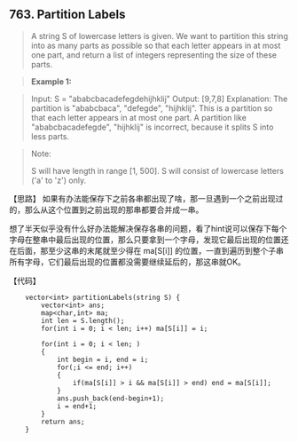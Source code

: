 ## 763. Partition Labels

>  A string S of lowercase letters is given. We want to partition this string into as many parts as possible so that each letter appears in at most one part, and return a list of integers representing the size of these parts.

>**Example 1:**

>Input: S = "ababcbacadefegdehijhklij"
>Output: [9,7,8]
>Explanation:
>The partition is "ababcbaca", "defegde", "hijhklij".
>This is a partition so that each letter appears in at most one part.
>A partition like "ababcbacadefegde", "hijhklij" is incorrect, because it splits S into less parts.

>Note:
>
>   S will have length in range [1, 500].
>   S will consist of lowercase letters ('a' to 'z') only.


【思路】
如果有办法能保存下之前各串都出现了啥，那一旦遇到一个之前出现过的，那么从这个位置到之前出现的那串都要合并成一串。

想了半天似乎没有什么好办法能解决保存各串的问题，看了hint说可以保存下每个字母在整串中最后出现的位置，那么只要拿到一个字母，发现它最后出现的位置还在后面，那至少这串的末尾就至少得在 ma[S[i]] 的位置，一直到遍历到整个子串所有字母，它们最后出现的位置都没需要继续延后的，那这串就OK。

【代码】
```
    vector<int> partitionLabels(string S) {
    	vector<int> ans;
        map<char,int> ma;
		int len = S.length();
		for(int i = 0; i < len; i++) ma[S[i]] = i;
		
		for(int i = 0; i < len; )
		{
			int begin = i, end = i;
			for(;i <= end; i++)
			{
				if(ma[S[i]] > i && ma[S[i]] > end) end = ma[S[i]];
			}
			ans.push_back(end-begin+1);
			i = end+1;
		}
		return ans;
    }
```